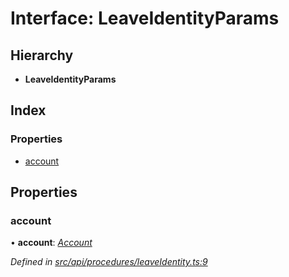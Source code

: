 # Interface: LeaveIdentityParams

## Hierarchy

* **LeaveIdentityParams**

## Index

### Properties

* [account](leaveidentityparams.md#account)

## Properties

###  account

• **account**: *[Account](../classes/account.md)*

*Defined in [src/api/procedures/leaveIdentity.ts:9](https://github.com/PolymathNetwork/polymesh-sdk/blob/108d588b/src/api/procedures/leaveIdentity.ts#L9)*
